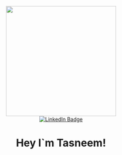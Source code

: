 <div align="center">
  <div id="header" >
    <img src="https://media.giphy.com/media/L1R1tvI9svkIWwpVYr/giphy.gif" width="300"/>
  </div>

  <div id="badges">
    <a href="https://www.linkedin.com/in/tasneem-elhussiny/">
      <img src="https://img.shields.io/badge/LinkedIn-blue?style=for-the-badge&logo=linkedin&logoColor=white" alt="LinkedIn Badge"/>
    </a>
  </div>

  <h1 align="center">
    Hey I`m Tasneem!
  </h1>
</div>

